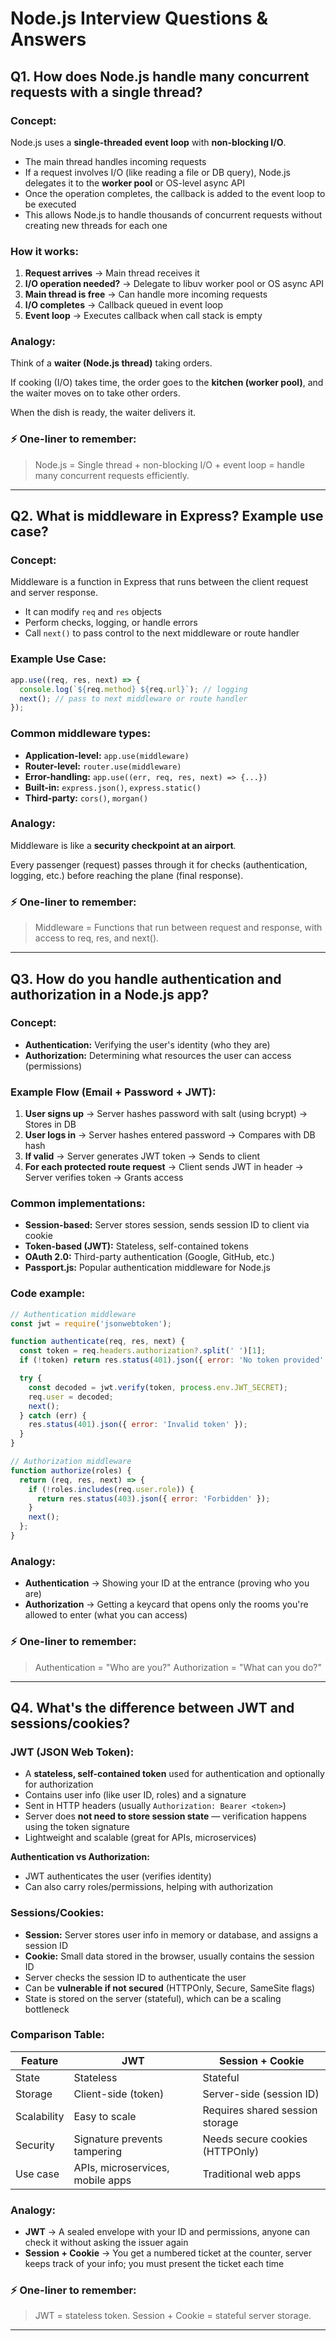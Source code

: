 # Node.js Interview Questions & Answers

## Q1. How does Node.js handle many concurrent requests with a single thread?

### Concept:

Node.js uses a **single-threaded event loop** with **non-blocking I/O**.

- The main thread handles incoming requests
- If a request involves I/O (like reading a file or DB query), Node.js delegates it to the **worker pool** or OS-level async API
- Once the operation completes, the callback is added to the event loop to be executed
- This allows Node.js to handle thousands of concurrent requests without creating new threads for each one

### How it works:

1. **Request arrives** → Main thread receives it
2. **I/O operation needed?** → Delegate to libuv worker pool or OS async API
3. **Main thread is free** → Can handle more incoming requests
4. **I/O completes** → Callback queued in event loop
5. **Event loop** → Executes callback when call stack is empty

### Analogy:

Think of a **waiter (Node.js thread)** taking orders.

If cooking (I/O) takes time, the order goes to the **kitchen (worker pool)**, and the waiter moves on to take other orders.

When the dish is ready, the waiter delivers it.

### ⚡ One-liner to remember:
> Node.js = Single thread + non-blocking I/O + event loop = handle many concurrent requests efficiently.

---

## Q2. What is middleware in Express? Example use case?

### Concept:

Middleware is a function in Express that runs between the client request and server response.

- It can modify `req` and `res` objects
- Perform checks, logging, or handle errors
- Call `next()` to pass control to the next middleware or route handler

### Example Use Case:

```javascript
app.use((req, res, next) => {
  console.log(`${req.method} ${req.url}`); // logging
  next(); // pass to next middleware or route handler
});
```

### Common middleware types:

- **Application-level:** `app.use(middleware)`
- **Router-level:** `router.use(middleware)`
- **Error-handling:** `app.use((err, req, res, next) => {...})`
- **Built-in:** `express.json()`, `express.static()`
- **Third-party:** `cors()`, `morgan()`

### Analogy:

Middleware is like a **security checkpoint at an airport**.

Every passenger (request) passes through it for checks (authentication, logging, etc.) before reaching the plane (final response).

### ⚡ One-liner to remember:
> Middleware = Functions that run between request and response, with access to req, res, and next().

---

## Q3. How do you handle authentication and authorization in a Node.js app?

### Concept:

- **Authentication:** Verifying the user's identity (who they are)
- **Authorization:** Determining what resources the user can access (permissions)

### Example Flow (Email + Password + JWT):

1. **User signs up** → Server hashes password with salt (using bcrypt) → Stores in DB
2. **User logs in** → Server hashes entered password → Compares with DB hash
3. **If valid** → Server generates JWT token → Sends to client
4. **For each protected route request** → Client sends JWT in header → Server verifies token → Grants access

### Common implementations:

- **Session-based:** Server stores session, sends session ID to client via cookie
- **Token-based (JWT):** Stateless, self-contained tokens
- **OAuth 2.0:** Third-party authentication (Google, GitHub, etc.)
- **Passport.js:** Popular authentication middleware for Node.js

### Code example:

```javascript
// Authentication middleware
const jwt = require('jsonwebtoken');

function authenticate(req, res, next) {
  const token = req.headers.authorization?.split(' ')[1];
  if (!token) return res.status(401).json({ error: 'No token provided' });

  try {
    const decoded = jwt.verify(token, process.env.JWT_SECRET);
    req.user = decoded;
    next();
  } catch (err) {
    res.status(401).json({ error: 'Invalid token' });
  }
}

// Authorization middleware
function authorize(roles) {
  return (req, res, next) => {
    if (!roles.includes(req.user.role)) {
      return res.status(403).json({ error: 'Forbidden' });
    }
    next();
  };
}
```

### Analogy:

- **Authentication** → Showing your ID at the entrance (proving who you are)
- **Authorization** → Getting a keycard that opens only the rooms you're allowed to enter (what you can access)

### ⚡ One-liner to remember:
> Authentication = "Who are you?" Authorization = "What can you do?"

---

## Q4. What's the difference between JWT and sessions/cookies?

### JWT (JSON Web Token):

- A **stateless, self-contained token** used for authentication and optionally for authorization
- Contains user info (like user ID, roles) and a signature
- Sent in HTTP headers (usually `Authorization: Bearer <token>`)
- Server does **not need to store session state** — verification happens using the token signature
- Lightweight and scalable (great for APIs, microservices)

**Authentication vs Authorization:**
- JWT authenticates the user (verifies identity)
- Can also carry roles/permissions, helping with authorization

### Sessions/Cookies:

- **Session:** Server stores user info in memory or database, and assigns a session ID
- **Cookie:** Small data stored in the browser, usually contains the session ID
- Server checks the session ID to authenticate the user
- Can be **vulnerable if not secured** (HTTPOnly, Secure, SameSite flags)
- State is stored on the server (stateful), which can be a scaling bottleneck

### Comparison Table:

| Feature          | JWT                             | Session + Cookie                  |
|-----------------|---------------------------------|----------------------------------|
| State           | Stateless                        | Stateful                        |
| Storage         | Client-side (token)              | Server-side (session ID)         |
| Scalability     | Easy to scale                     | Requires shared session storage  |
| Security        | Signature prevents tampering      | Needs secure cookies (HTTPOnly) |
| Use case        | APIs, microservices, mobile apps | Traditional web apps             |

### Analogy:

- **JWT** → A sealed envelope with your ID and permissions, anyone can check it without asking the issuer again
- **Session + Cookie** → You get a numbered ticket at the counter, server keeps track of your info; you must present the ticket each time

### ⚡ One-liner to remember:
> JWT = stateless token. Session + Cookie = stateful server storage.

---